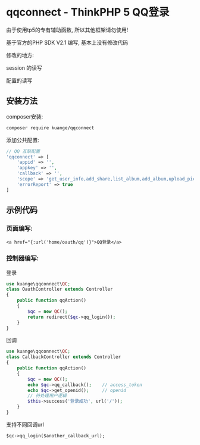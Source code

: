 # qqconnect - ThinkPHP 5 QQ登录

由于使用tp5的专有辅助函数, 所以其他框架请勿使用!

基于官方的PHP SDK V2.1 编写, 基本上没有修改代码

修改的地方:

session 的读写

配置的读写

## 安装方法

composer安装:
``` bash
composer require kuange/qqconnect
```

添加公共配置:
``` php
// QQ 互联配置
'qqconnect' => [
    'appid' => '',
    'appkey' => '',
    'callback' => '',
    'scope' => 'get_user_info,add_share,list_album,add_album,upload_pic,add_topic,add_one_blog,add_weibo,check_page_fans,add_t,add_pic_t,del_t,get_repost_list,get_info,get_other_info,get_fanslist,get_idolist,add_idol,del_idol,get_tenpay_addr',
    'errorReport' => true
]
```

## 示例代码

### 页面编写:
```
<a href="{:url('home/oauth/qq')}">QQ登录</a>
```

### 控制器编写:

登录
``` php
use kuange\qqconnect\QC;
class OauthController extends Controller
{
    public function qqAction()
    {
        $qc = new QC();
        return redirect($qc->qq_login());
    }
}
```

回调
``` php
use kuange\qqconnect\QC;
class CallbackController extends Controller
{
    public function qqAction()
    {
        $qc = new QC();
        echo $qc->qq_callback();    // access_token
        echo $qc->get_openid();     // openid
        // 待处理用户逻辑
        $this->success('登录成功', url('/'));
    }
}
```

支持不同回调url

```
$qc->qq_login($another_callback_url);
```
